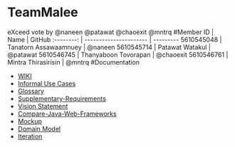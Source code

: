 # TeamMalee
eXceed vote by @naneen @patawat @chaoexit @mntrq
#Member
ID     |  Name  | GitHub
:--------: | ---------------------- | ---------
5610545048 | Tanatorn Assawaamnuey  | @naneen
5610545714 | Patawat Watakul        | @patawat
5610546745 | Thanyaboon Tovorapan   | @chaoexit
5610546761 | Mintra Thirasirisin    | @mntrq
#Documentation
* [WIKI](https://github.com/SSD2015/TeamMaleeMeeLookMeowMeow/wiki)
* [Informal Use Cases](https://github.com/SSD2015/TeamMaleeMeeLookMeowMeow/wiki/Informal-use-cases)
* [Glossary](https://github.com/SSD2015/TeamMaleeMeeLookMeowMeow/wiki/Glossary)
* [Supplementary-Requirements](https://github.com/SSD2015/TeamMaleeMeeLookMeowMeow/wiki/Supplementary-Requirements)
* [Vision Statement](https://github.com/SSD2015/TeamMaleeMeeLookMeowMeow/wiki/Vision-Statement)
* [Compare-Java-Web-Frameworks](https://docs.google.com/a/ku.th/document/d/1deeeihO1HKNE_n8Me__GqPYPB32o5lMydAsDHvKhel8/edit#)
* [Mockup](https://github.com/SSD2015/TeamMalee/wiki/Mockup)
* [Domain Model](https://github.com/SSD2015/TeamMalee/wiki/Domain-Model)
* [Iteration](https://github.com/SSD2015/TeamMalee/wiki/Iteration-Planning)
